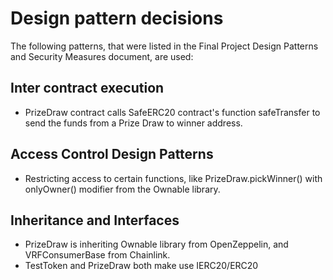 # Design pattern decisions
The following patterns, that were listed in the Final Project Design Patterns and Security Measures document, are used:

## Inter contract execution
- PrizeDraw contract calls SafeERC20 contract's function safeTransfer to send the funds from a Prize Draw to winner address.

## Access Control Design Patterns
- Restricting access to certain functions, like PrizeDraw.pickWinner() with onlyOwner() modifier from the Ownable library.

## Inheritance and Interfaces
- PrizeDraw is inheriting Ownable library from OpenZeppelin, and VRFConsumerBase from Chainlink.
- TestToken and PrizeDraw both make use IERC20/ERC20
